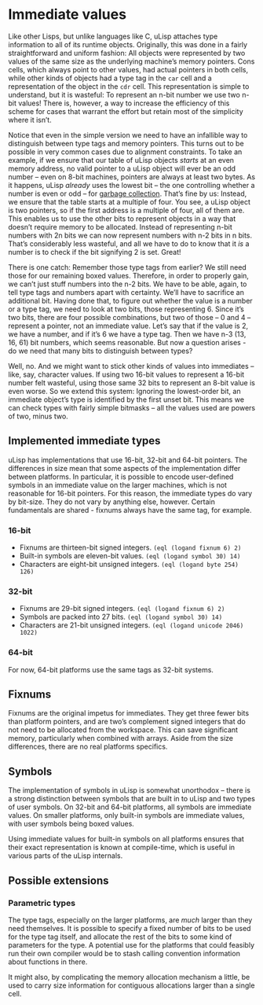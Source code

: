 # Immediate values

Like other Lisps, but unlike languages like C, uLisp attaches type information
to all of its runtime objects. Originally, this was done in a fairly
straightforward and uniform fashion: All objects were represented by two values
of the same size as the underlying machine’s memory pointers. Cons cells, which
always point to other values, had actual pointers in both cells, while other
kinds of objects had a type tag in the `car` cell and a representation of the
object in the `cdr` cell. This representation is simple to understand, but it is
wasteful: To represent an n-bit number we use two n-bit values! There is,
however, a way to increase the efficiency of this scheme for cases that warrant
the effort but retain most of the simplicity where it isn’t.

Notice that even in the simple version we need to have an infallible way to
distinguish between type tags and memory pointers. This turns out to be possible
in very common cases due to alignment constraints. To take an example, if we
ensure that our table of uLisp objects _starts_ at an even memory address, no
valid pointer to a uLisp object will ever be an odd number – even on 8-bit
machines, pointers are always at least two bytes. As it happens, uLisp _already_
uses the lowest bit – the one controlling whether a number is even or odd – for
[garbage collection](http://www.ulisp.com/show?1BD3). That’s fine by us:
Instead, we ensure that the table starts at a multiple of four. You see, a uLisp
object is two pointers, so if the first address is a multiple of four, all of
them are. This enables us to use the other bits to represent objects in a way
that doesn’t require memory to be allocated. Instead of representing n-bit
numbers with 2n bits we can now represent numbers with n-2 bits in n
bits. That’s considerably less wasteful, and all we have to do to know that it
_is_ a number is to check if the bit signifying 2 is set. Great!

There is one catch: Remember those type tags from earlier? We still need those
for our remaining boxed values. Therefore, in order to properly gain, we can’t
just stuff numbers into the n-2 bits. We have to be able, again, to tell type
tags and numbers apart with certainty. We’ll have to sacrifice an additional
bit. Having done that, to figure out whether the value is a number or a type
tag, we need to look at two bits, those representing 6. Since it’s two bits,
there are four possible combinations, but two of those – 0 and 4 – represent a
pointer, not an immediate value. Let’s say that if the value is 2, we have a
number, and if it’s 6 we have a type tag. Then we have n-3 (13, 16, 61) bit
numbers, which seems reasonable. But now a question arises - do we need that
many bits to distinguish between types?

Well, no. And we might want to stick other kinds of values into immediates –
like, say, character values. If using two 16-bit values to represent a 16-bit
number felt wasteful, using those same 32 bits to represent an 8-bit value is
even worse. So we extend this system: Ignoring the lowest-order bit, an
immediate object’s type is identified by the first unset bit. This means we can
check types with fairly simple bitmasks – all the values used are powers of two,
minus two.

## Implemented immediate types

uLisp has implementations that use 16-bit, 32-bit and 64-bit pointers. The
differences in size mean that some aspects of the implementation differ between
platforms. In particular, it is possible to encode user-defined symbols in an
immediate value on the larger machines, which is not reasonable for 16-bit
pointers. For this reason, the immediate types do vary by bit-size. They do not
vary by anything else, however. Certain fundamentals are shared - fixnums always
have the same tag, for example.

### 16-bit

- Fixnums are thirteen-bit signed integers. `(eql (logand fixnum 6) 2)`
- Built-in symbols are eleven-bit values. `(eql (logand symbol 30) 14)`
- Characters are eight-bit unsigned integers. `(eql (logand byte 254) 126)`

### 32-bit

- Fixnums are 29-bit signed integers. `(eql (logand fixnum 6) 2)`
- Symbols are packed into 27 bits. `(eql (logand symbol 30) 14)`
- Characters are 21-bit unsigned integers. `(eql (logand unicode 2046) 1022)`

### 64-bit

For now, 64-bit platforms use the same tags as 32-bit systems.

## Fixnums

Fixnums are the original impetus for immediates. They get three fewer bits than
platform pointers, and are two’s complement signed integers that do not need to
be allocated from the workspace. This can save significant memory, particularly
when combined with arrays. Aside from the size differences, there are no real
platforms specifics.

## Symbols

The implementation of symbols in uLisp is somewhat unorthodox – there is a
strong distinction between symbols that are built in to uLisp and two types of
user symbols. On 32-bit and 64-bit platforms, all symbols are immediate
values. On smaller platforms, only built-in symbols are immediate values, with
user symbols being boxed values.

Using immediate values for built-in symbols on all platforms ensures that their
exact representation is known at compile-time, which is useful in various parts
of the uLisp internals.

## Possible extensions

### Parametric types

The type tags, especially on the larger platforms, are _much_ larger than they
need themselves. It is possible to specify a fixed number of bits to be used for
the type tag itself, and allocate the rest of the bits to some kind of
parameters for the type. A potential use for the platforms that could feasibly
run their own compiler would be to stash calling convention information about
functions in there.

It might also, by complicating the memory allocation mechanism a little, be used
to carry size information for contiguous allocations larger than a single cell.
